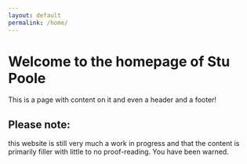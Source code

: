 ```yaml
---
layout: default
permalink: /home/
---
```


<h1> Welcome to the homepage of Stu Poole</h1>

This is a page with content on it and even a header and a footer!

<h2> Please note:</h2> this website is still very much a work in progress and that the content is primarily filler with little to no proof-reading. You have been warned.